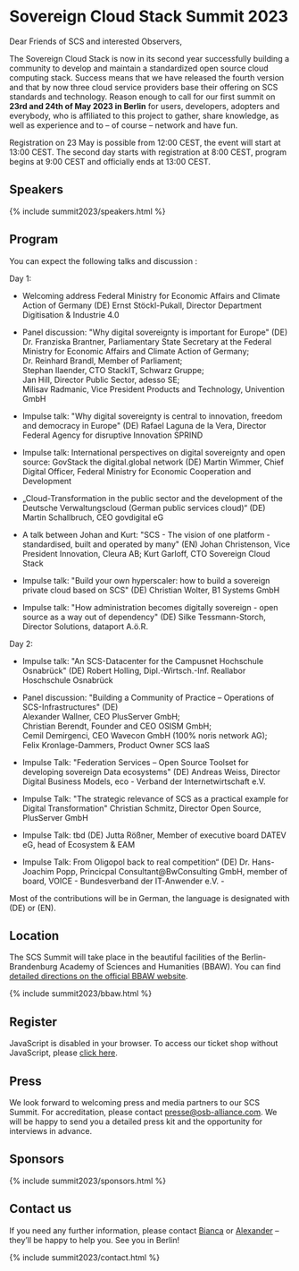 # Sovereign Cloud Stack Summit 2023

Dear Friends of SCS and interested Observers,

The Sovereign Cloud Stack is now in its second year successfully building a community to develop and maintain a standardized open source cloud computing stack. Success means that we have released the fourth version and that by now three cloud service providers base their offering on SCS standards and technology. Reason enough to call for our first summit on **23rd and 24th of May 2023 in Berlin** for users, developers, adopters and everybody, who is affiliated to this project to gather, share knowledge, as well as experience and to – of course – network and have fun.

Registration on 23 May is possible from 12:00 CEST, the event will start at 13:00 CEST. The second day starts with registration at 8:00 CEST, program begins at 9:00 CEST and officially ends at 13:00 CEST.

## Speakers

{% include summit2023/speakers.html %}

## Program

You can expect the following talks and discussion :

Day 1:
* Welcoming address Federal Ministry for Economic Affairs and Climate Action of Germany (DE)
Ernst Stöckl-Pukall, Director Department Digitisation & Industrie 4.0

* Panel discussion: "Why digital sovereignty is important for Europe" (DE)
Dr. Franziska Brantner, Parliamentary State Secretary at the Federal Ministry for Economic Affairs and Climate Action of Germany;  
Dr. Reinhard Brandl, Member of Parliament;  
Stephan Ilaender, CTO StackIT, Schwarz Gruppe;  
Jan Hill, Director Public Sector, adesso SE;  
Milisav Radmanic, Vice President Products and Technology, Univention GmbH

* Impulse talk: "Why digital sovereignty is central to innovation, freedom and democracy in Europe" (DE)
Rafael Laguna de la Vera, Director Federal Agency for disruptive Innovation SPRIND

* Impulse talk: International perspectives on digital sovereignty and open source: GovStack the digital.global network (DE)
Martin Wimmer, Chief Digital Officer, Federal Ministry for Economic Cooperation and Development

* „Cloud-Transformation in the public sector and the development of the  Deutsche Verwaltungscloud (German public services cloud)“ (DE)
Martin Schallbruch, CEO govdigital eG

* A talk between Johan and Kurt: "SCS - The vision of one platform - standardised, built and operated by many" (EN)
Johan Christenson, Vice President Innovation, Cleura AB;
Kurt Garloff, CTO Sovereign Cloud Stack

* Impulse talk: "Build your own hyperscaler: how to build a sovereign private cloud based on SCS" (DE)
Christian Wolter, B1 Systems GmbH

* Impulse talk: "How administration becomes digitally sovereign - open source as a way out of dependency" (DE)
Silke Tessmann-Storch, Director Solutions, dataport A.ö.R.

Day 2:
* Impulse talk: "An SCS-Datacenter for the Campusnet Hochschule Osnabrück" (DE)
Robert Holling, Dipl.-Wirtsch.-Inf. Reallabor Hoschschule Osnabrück

* Panel discussion: "Building a Community of Practice – Operations of  SCS-Infrastructures" (DE)  
Alexander Wallner, CEO PlusServer GmbH;  
Christian Berendt, Founder and CEO OSISM GmbH;  
Cemil Demirgenci, CEO Wavecon GmbH (100% noris network AG);  
Felix Kronlage-Dammers, Product Owner SCS IaaS

* Impulse Talk: "Federation Services – Open Source Toolset for developing sovereign Data ecosystems" (DE)
Andreas Weiss, Director Digital Business Models, eco - Verband der Internetwirtschaft e.V.

* Impulse Talk: "The strategic relevance of SCS as a practical example for Digital Transformation"
Christian Schmitz, Director Open Source, PlusServer GmbH

* Impulse Talk: tbd (DE)
Jutta Rößner, Member of executive board DATEV eG, head of Ecosystem & EAM

* Impulse Talk: From Oligopol back to real competition“ (DE)
Dr. Hans-Joachim Popp, Princicpal Consultant@BwConsulting GmbH, member of board,  VOICE - Bundesverband der IT-Anwender e.V. -


Most of the contributions will be in German, the language is designated with (DE) or (EN).

## Location

The SCS Summit will take place in the beautiful facilities of the Berlin-Brandenburg Academy of Sciences and Humanities (BBAW). You can find [detailed directions on the official BBAW website](https://veranstaltungszentrum.bbaw.de/en/directions).

{% include summit2023/bbaw.html %}

## Register

<pretix-widget event="https://events.scs.community/scs-summit-2023"></pretix-widget>
<noscript>
   <div class="pretix-widget">
        <div class="pretix-widget-info-message">
            JavaScript is disabled in your browser. To access our ticket shop without JavaScript, please <a target="_blank" rel="noopener" href="https://events.scs.community/scs-summit-2023">click here</a>.
        </div>
    </div>
</noscript>

## Press

We look forward to welcoming press and media partners to our SCS Summit. For accreditation, please contact [presse@osb-alliance.com](mailto:presse@osb-alliance.com). We will be happy to send you a detailed press kit and the opportunity for interviews in advance.

## Sponsors

{% include summit2023/sponsors.html %}

## Contact us

If you need any further information, please contact [Bianca](https://scs.community/hollery) or [Alexander](https://scs.community/diab) – they’ll be happy to help you. See you in Berlin!

{% include summit2023/contact.html %}

